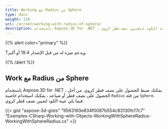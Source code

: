 ```yaml
---
title: Working مع Radius من Sphere
type: docs
weight: 110
url: /ar/net/working-with-radius-of-sphere/
description: باستخدام Aspose.3D for .NET ، يمكنك ضبط الحصول على نصف قطر كروي. من أجل الحصول على أو ضبط نصف القطر ، يمكنك استخدام خاصية نصف القطر لفئة كروية. فيما يلي عينة الكود لتعيين نصف قطر كروي.
---
```

{{% alert color="primary" %}} 

Tويدعم ميزة له من قبل الإصدار 19.4 أو أكبر.

{{% /alert %}} 
##  **Work مع Radius من Sphere**
باستخدام Aspose.3D for .NET ، يمكنك ضبط الحصول على نصف قطر كروي. من أجل الحصول على نصف قطر أو ضياعه ، يمكنك استخدام خاصية `Radius` من فئة `Sphere`. فيما يلي عينة الكود لتعيين نصف قطر كروي.

{{< gist "aspose-3d-gists" "9563193e834f0087b554c83130fcf7c7" "Examples-CSharp-Working-with-Objects-WorkingWithSphereRadius-WorkingWithSphereRadius.cs" >}}
